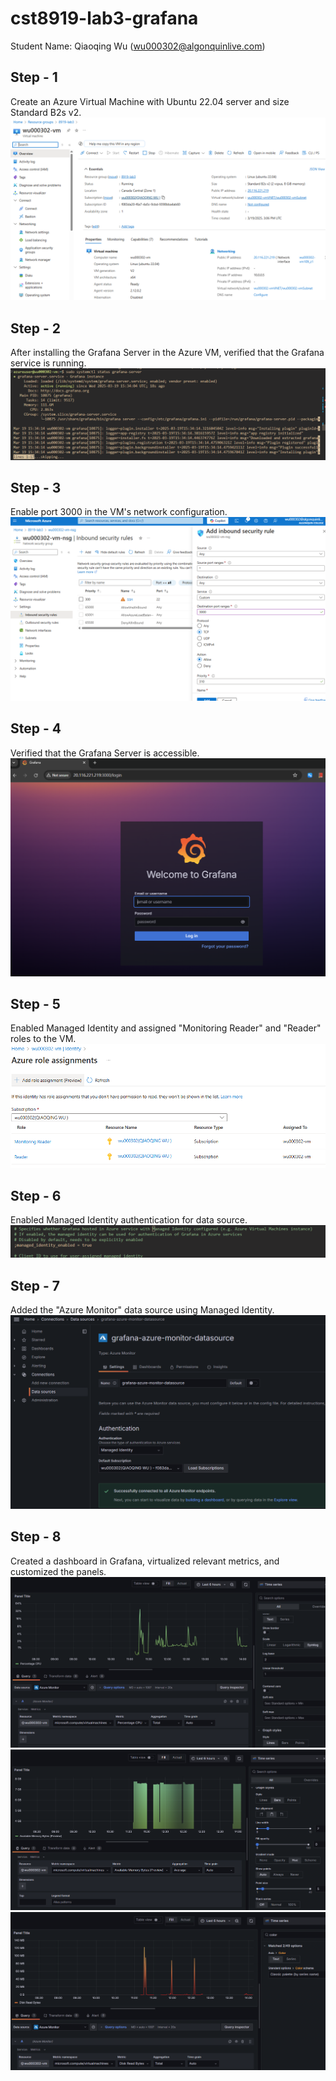 # cst8919-lab3-grafana
Student Name: Qiaoqing Wu (wu000302@algonquinlive.com)

## Step - 1
Create an Azure Virtual Machine with Ubuntu 22.04 server and size Standard B2s v2.
![sr-1](./screenshots/Screenshot-1.png)
## Step - 2
After installing the Grafana Server in the Azure VM, verified that the Grafana service is running.
![sr-2](./screenshots/Screenshot-2.png)
## Step - 3
Enable port 3000 in the VM's network configuration.
![sr-3](./screenshots/Screenshot-3.png)
## Step - 4
Verified that the Grafana Server is accessible.
![sr-4](./screenshots/Screenshot-4.png)
## Step - 5
Enabled Managed Identity and assigned "Monitoring Reader" and "Reader" roles to the VM.
![sr-5](./screenshots/Screenshot-5.png) 
## Step - 6
Enabled Managed Identity authentication for data source.
![sr-6](./screenshots/Screenshot-6.png)
## Step - 7
Added the "Azure Monitor" data source using Managed Identity.
![sr-7](./screenshots/Screenshot-7.png)
## Step - 8
Created a dashboard in Grafana, virtualized relevant metrics, and customized the panels.
![sr-8](./screenshots/Screenshot-8.png)
![sr-9](./screenshots/Screenshot-9.png)
![sr-10](./screenshots/Screenshot-10.png)